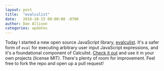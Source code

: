 ```yaml
---
layout: post
title:  "evalculist"
date:   2016-10-15 00:00:00 -0700
author: Dan Allison
categories: updates
---
```


Today I started a new open source JavaScript library, [evalculist](https://github.com/calculist/evalculist). It's a safer form of `eval` for executing arbitrary user input JavaScript expressions, and it's a foundational component of Calculist. [Check it out](https://github.com/calculist/evalculist) and use it in your own projects (license MIT). There's plenty of room for improvement. Feel free to fork the repo and open up a pull request!
